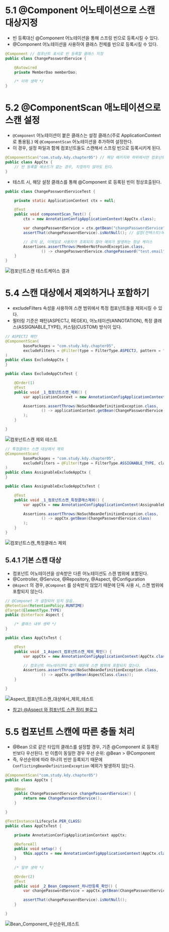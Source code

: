 # 5.1 @Component 어노테이션으로 스캔 대상지정
- 빈 등록대신 @Component 어노테이션을 통해 스프링 빈으로 등록시킬 수 있다.
- @Component 어노테이션을 사용하여 클래스 전체를 빈으로 등록시킬 수 있다.
```java
@Component // 컴포넌트 표시로 빈 등록할 클래스 지정
public class ChangePasswordService {

	@Autowired
	private MemberDao memberDao;

	/* 이하 생략 */
}
```

# 5.2 @ComponentScan 애노테이션으로 스캔 설정
- `@Component` 어노테이션이 붙은 클래스는 설정 클래스(주로 ApplicationContext 로 통용됨.) 에 `@ComponentScan` 어노테이션을 추가하여 설정한다.
- 이 경우, 설정 파일과 함께 컴포넌트들도 스캔해서 스프링 빈으로 등록시키게 된다.
```java
@ComponentScan("com.study.kdy.chapter05") // 해당 패키지와 하위에서만 컴포넌트 탐색
public class AppCtx {
    // 빈 등록할 메소드가 없는 경우, 지정하지 않아도 된다.
}
```
- 테스트 시, 해당 설정 클래스를 통해 @Component 로 등록된 빈이 정상호출된다.
```java
public class ChangePasswordServiceTest {

    private static ApplicationContext ctx = null;

    @Test
    public void componentScan_Test() {
        ctx = new AnnotationConfigApplicationContext(AppCtx.class);

        var changePasswordService = ctx.getBean("changePasswordService", ChangePasswordService.class);
        assertThat(changePasswordService).isNotNull(); // 설정(컨텍스트)에서 가져온 빈이 Null 이 아님.

        // 로직 상, 이메일로 사용자가 조회되지 않아 예외가 발생하는 정상 케이스
        Assertions.assertThrows(MemberNotFoundException.class,
                () -> changePasswordService.changePassword("test.email", "password1!", "password2@"));
    }
}
```
![컴포넌트스캔 테스트케이스 결과](https://user-images.githubusercontent.com/43669379/177371844-0e83eea1-968f-441a-a030-e98b512e7d04.png)
# 5.4 스캔 대상에서 제외하거나 포함하기
- excludeFilters 속성을 사용하여 스캔 범위에서 특정 컴포넌트들을 제외시킬 수 있다.
- 필터링 기준은 패턴(ASPECTJ, REGEX), 어노테이션(ANNOTATION), 특정 클래스(ASSIGNABLE_TYPE), 커스텀(CUSTOM) 방식이 있다. 
```java
// ASPECTJ 패턴
@ComponentScan(
        basePackages = "com.study.kdy.chapter05",
        excludeFilters = @Filter(type = FilterType.ASPECTJ, pattern = "com.study.kdy.chapter05.service.*Service")
)
public class ExcludeAppCtx {
}
```
```java
public class ExcludeAppCtxTest {

    @Order(1)
    @Test
    public void _1_컴포넌트스캔_제외() {
        var applicationContext = new AnnotationConfigApplicationContext(ExcludeAppCtx.class);

        Assertions.assertThrows(NoSuchBeanDefinitionException.class,
                () -> applicationContext.getBean(ChangePasswordService.class)
        );
    }

}
```
![컴포넌트스캔 제외 테스트](https://user-images.githubusercontent.com/43669379/178006136-b44ee84a-5edd-4b8d-ab33-2137c0bed4bf.png)

```java
// 특정클래스 스캔 대상에서 제외
@ComponentScan(
        basePackages = "com.study.kdy.chapter05",
        excludeFilters = @Filter(type = FilterType.ASSIGNABLE_TYPE, classes = ChangePasswordService.class)
)
public class AssignableExcludeAppCtx {
}
```
```java
public class AssignableExcludeAppCtxTest {

    @Test
    public void _1_컴포넌트스캔_특정클래스제외() {
        var appCtx = new AnnotationConfigApplicationContext(AssignableExcludeAppCtx.class);

        Assertions.assertThrows(NoSuchBeanDefinitionException.class,
                () -> appCtx.getBean(ChangePasswordService.class)
        );
    }
}
```
![컴포넌트스캔_특정클래스 제외](https://user-images.githubusercontent.com/43669379/178012086-53c1dee2-4fc1-41a9-bcd5-59daf07454f6.png)

## 5.4.1 기본 스캔 대상
- 컴포넌트 어노테이션을 상속받은 다른 어노테이션도 스캔 범위에 포함된다.
- @Controller, @Service, @Repository, @Aspect, @Configuration
- `@Aspect` 의 경우, `@Componet` 를 상속받지 않았기 때문에 단독 사용 시, 스캔 범위에 포함되지 않는다.
```java
// @Componet 가 설정되어 있지 않음.
@Retention(RetentionPolicy.RUNTIME)
@Target(ElementType.TYPE)
public @interface Aspect {

    /* 클래스 내부 생략 */
}
```
```java
public class AppCtxTest {

    @Test
    public void _1_Aspect_컴포넌트스캔_제외_확인() {
        var appCtx = new AnnotationConfigApplicationContext(AppCtx.class);

        // 컴포넌트 어노테이션이 없기 때문에 스캔 범위에 포함되지 않는다.
        Assertions.assertThrows(NoSuchBeanDefinitionException.class,
                () -> appCtx.getBean(AspectClass.class));
    }

}
```
![Aspect_컴포넌트스캔_대상에서_제외_테스트](https://user-images.githubusercontent.com/43669379/178017562-d1b71b3f-7b0f-420c-9a26-61ab510b787c.png)
- [참고) @Aspect 와 컴포넌트 스캔 정리 블로그](https://yeonyeon.tistory.com/229)

# 5.5 컴포넌트 스캔에 따른 충돌 처리
- @Bean 으로 같은 타입의 클래스를 설정할 경우, 기존 @Component 로 등록된 빈보다 우선된다.
  빈 이름이 동일한 경우 우선 순위: @Bean > @Component
- 즉, 우선순위에 따라 하나의 빈만 등록되기 때문에 `ConflictingBeanDefinitionException` 예외가 발생하지 않는다. 
```java
@ComponentScan("com.study.kdy.chapter05")
public class AppCtx {

    @Bean
    public ChangePasswordService changePasswordService() {
        return new ChangePasswordService();
    }

}
```
```java
@TestInstance(Lifecycle.PER_CLASS)
public class AppCtxTest {

    private AnnotationConfigApplicationContext appCtx;

    @BeforeAll
    public void setup() {
        this.appCtx = new AnnotationConfigApplicationContext(AppCtx.class);
    }
    
    /* 일부 생략 */

    @Order(2)
    @Test
    public void _2_Bean_Component_하나만등록_확인() {
        var changePasswordService = appCtx.getBean(ChangePasswordService.class);

        assertThat(changePasswordService).isNotNull();
    }

}
```
![Bean_Component_우선순위_테스트](https://user-images.githubusercontent.com/43669379/178022860-9460de29-f02c-4bfd-8037-807460d74f95.png)
